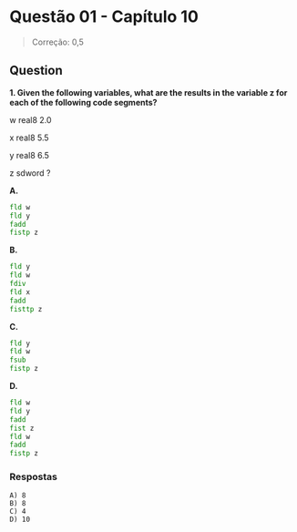 # Questão 01 - Capítulo 10

> Correção: 0,5

## Question

**<p>1. Given the following variables, what are the results in the variable z for each of
the following code segments?</p>**

<p>w real8 2.0</p>
<p>x real8 5.5</p>
<p>y real8 6.5</p>
<p>z sdword ?</p>

**A.**
 ```asm
fld w
fld y
fadd
fistp z
```
**B.**
 ```asm
fld y
fld w
fdiv
fld x
fadd
fisttp z
```
**C.**
 ```asm
fld y
fld w
fsub
fistp z
```
**D.**
 ```asm
fld w
fld y
fadd
fist z
fld w
fadd
fistp z
```


### **Respostas**
 ```
A) 8  
B) 8
C) 4
D) 10
```


